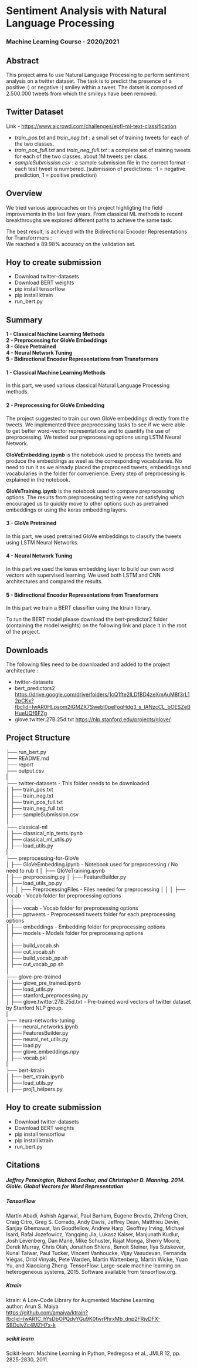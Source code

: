 # Sentiment Analysis with Natural Language Processing 

### Machine Learning Course - 2020/2021 

## Abstract 

This project aims to use Natural Language Processing to perform sentiment analysis on a twitter dataset. The task is to predict the presence of a positive :) or negative :( smiley within a tweet. The datset is composed of 2.500.000 tweets from which the smileys have been removed. 

## Twitter Dataset 

Link - https://www.aicrowd.com/challenges/epfl-ml-text-classification  

- *train_pos.txt* and *train_neg.txt* : a small set of training tweets for each of the two classes.     
- *train_pos_full.txt* and *train_neg_full.txt* : a complete set of training tweets for each of the two classes, about 1M tweets per class.      
- *sampleSubmission.csv* : a sample submission file in the correct format - each test tweet is numbered. (submission of predictions: -1 = negative prediction, 1 = positive prediction)    

## Overview 

We tried various approcaches on this project highligting the field improvements in the last few years. From classical ML methods to recent breakthroughs we explored different paths to achieve the same task. 
 
The best result, is achieved with the Bidirectional Encoder Representations for Transforrmers :  
We reached a 89.98% accuracy on the validation set.

## Hoy to create submission 

- Download twitter-datasets 
- Download BERT weights 
- pip install tensorflow 
- pip install ktrain 
- run_bert.py 


## Summary 

**1 - Classical Nachine Learning Methods**       
**2 - Preprocessing for GloVe Embeddings**     
**3 - Glove Pretrained**       
**4 - Neural Network Tuning**     
**5 - Bidirectional Encoder Representations from Transformers**     

#### 1 - Classical Machine Learning Methods   

In this part, we used various classical Natural Language Processing methods. 

#### 2 - Preprocessing for GloVe Embedding 

The project suggested to train our own GloVe embeddings directly from the tweets. We implemented three preprocessing tasks to see if we were able to get better word-vector representations and to quantify the use of preprocessing. We tested our preprocessing options using LSTM Neural Network. 

**GloVeEmbedding.ipynb** is the notebook used to process the tweets and produce the embeddings as weel as the corresponding vocabularies. No need to run it as we already placed the preproceed tweets, embeddings and vocabularies in the folder for convenience. Every step of preprocessing is explained in the notebook. 

**GloVeTraining.ipynb** is the notebook used to compare preprocessing options. The results from preprocessing testing were not satisfying which encouraged us to quickly move to other options such as pretrained embeddings or using the keras embedding layers.    

#### 3 - GloVe Pretrained 

In this part, we used pretrained GloVe embeddings to classify the tweets using LSTM Neural Networks. 

#### 4 - Neural Network Tuning 

In this part we used the keras embedding layer to build our own word vectors with supervised learning. 
We used both LSTM and CNN architectures and compared the results. 

#### 5 - Bidirectional Encoder Representations from Transformers 

In this part we train a BERT classifier using the ktrain library.  

To run the BERT model please download the bert-predictor2 folder (containing the model weights) on the following link and place it in the root of the project.   

## Downloads 

The following files need to be downloaded and added to the project architecture : 
- twitter-datasets 
- bert_predictors2
https://drive.google.com/drive/folders/1cQ1fte2ILDfBD4zeXmAuM8f3rL12pCKx?fbclid=IwAR0HLpsom2lGMZX7SwebI0peFoqHdg3_s_lANzcCL_bOESZeBHueUQf6FZg
- glove.twitter.27B.25d.txt
https://nlp.stanford.edu/projects/glove/



## Project Structure 

├── run_bert.py                            
├── README.md        
├── report      
├── output.csv                          
|      
├── twitter-datasets               - This folder needs to be downloaded       
│   ├── train_pos.txt     
│   ├── train_neg.txt    
│   ├── train_pos_full.txt   
│   ├── train_neg_full.txt  
│   ├── sampleSubmission.csv      
│  
├── classical-ml      
│   ├── classical_nlp_tests.ipynb   
│   ├── classical_ml_utils.py    
│   ├── load_utils.py  
|  
├── preprocessing-for-GloVe   
│   ├── GloVeEmbedding.ipynb    - Notebook used for preprocessing / No need to rub it 
│   ├── GloVeTraining.ipynb   
│   ├── preprocessing.py 
│   ├── FeatureBuilder.py   
│   ├── load_utils_pp.py   
│   │ 
│   ├── PreprocessingFiles   - Files needed for preprocessing 
│   │
│   ├── vocab        - Vocab folder for preprocessing options    
│   │   
│   ├── vocab        - Vocab folder for preprocessing options    
│   ├── pptweets     - Preprocessed tweets folder for each preprocessing options    
│   ├── embeddings   - Embedding folder for preprocessing options        
│   ├── models       - Models folder for preprocessing options    
│   │  
│   ├──  build_vocab.sh  
│   ├──  cut_vocab.sh  
│   ├──  build_vocab_pp.sh  
│   ├──  cut_vocab_pp.sh    
│    
├── glove-pre-trained  
│   ├── glove_pre_trained.ipynb  
│   ├── load_utils.py  
│   ├── stanford_preprocessing.py    
│   ├── glove.twitter.27B.25d.txt     - Pre-trained word vectors of twitter dataset by Stanford NLP group.  
|  
├── neura-networks-tuning  
│   ├── neural_networks.ipynb  
│   ├── FeaturesBuilder.py  
│   ├── neural_net_utils.py  
│   ├── load.py  
│   ├── glove_embeddings.npy   
│   ├── vocab.pkl  
|  
├── bert-ktrain  
│   ├── bert_ktrain.ipynb  
│   ├── load_utils.py  
│   ├── proj1_helpers.py  


## Hoy to create submission 

- Download twitter-datasets 
- Download BERT weights 
- pip install tensorflow 
- pip install ktrain 
- run_bert.py 

  
## Citations   
  
##### Jeffrey Pennington, Richard Socher, and Christopher D. Manning. 2014. GloVe: Global Vectors for Word Representation  

##### TensorFlow
Martín Abadi, Ashish Agarwal, Paul Barham, Eugene Brevdo,
Zhifeng Chen, Craig Citro, Greg S. Corrado, Andy Davis,
Jeffrey Dean, Matthieu Devin, Sanjay Ghemawat, Ian Goodfellow,
Andrew Harp, Geoffrey Irving, Michael Isard, Rafal Jozefowicz, Yangqing Jia,
Lukasz Kaiser, Manjunath Kudlur, Josh Levenberg, Dan Mané, Mike Schuster,
Rajat Monga, Sherry Moore, Derek Murray, Chris Olah, Jonathon Shlens,
Benoit Steiner, Ilya Sutskever, Kunal Talwar, Paul Tucker,
Vincent Vanhoucke, Vijay Vasudevan, Fernanda Viégas,
Oriol Vinyals, Pete Warden, Martin Wattenberg, Martin Wicke,
Yuan Yu, and Xiaoqiang Zheng.
TensorFlow: Large-scale machine learning on heterogeneous systems,
2015. Software available from tensorflow.org.

#####  Ktrain   
ktrain: A Low-Code Library for Augmented Machine Learning  
author: Arun S. Maiya  
https://github.com/amaiya/ktrain?fbclid=IwAR1C_hYsDbOPQdvYGu9K0twrPhrxMb_dnp2FRjyDFX-SBDulvZc4MZH7x-k  

#####  scikit learn   
Scikit-learn: Machine Learning in Python, Pedregosa et al., JMLR 12, pp. 2825-2830, 2011.  
 

